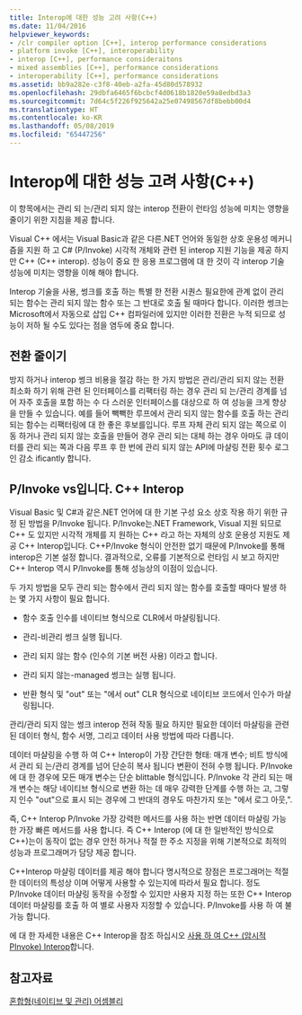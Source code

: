 ```yaml
---
title: Interop에 대한 성능 고려 사항(C++)
ms.date: 11/04/2016
helpviewer_keywords:
- /clr compiler option [C++], interop performance considerations
- platform invoke [C++], interoperability
- interop [C++], performance consideraitons
- mixed assemblies [C++], performance considerations
- interoperability [C++], performance considerations
ms.assetid: bb9a282e-c3f8-40eb-a2fa-45d80d578932
ms.openlocfilehash: 29dbfa6465f6bcbcf4d0618b1820e59a8edbd3a3
ms.sourcegitcommit: 7d64c5f226f925642a25e07498567df8bebb00d4
ms.translationtype: HT
ms.contentlocale: ko-KR
ms.lasthandoff: 05/08/2019
ms.locfileid: "65447256"
---
```

# <a name="performance-considerations-for-interop-c"></a>Interop에 대한 성능 고려 사항(C++)

이 항목에서는 관리 되 는/관리 되지 않는 interop 전환이 런타임 성능에 미치는 영향을 줄이기 위한 지침을 제공 합니다.

Visual C++ 에서는 Visual Basic과 같은 다른.NET 언어와 동일한 상호 운용성 메커니즘을 지원 하 고 C# (P/Invoke) 시각적 개체와 관련 된 interop 지원 기능을 제공 하지만 C++ (C++ interop). 성능이 중요 한 응용 프로그램에 대 한 것이 각 interop 기술 성능에 미치는 영향을 이해 해야 합니다.

Interop 기술을 사용, 썽크를 호출 하는 특별 한 전환 시퀀스 필요한에 관계 없이 관리 되는 함수는 관리 되지 않는 함수 또는 그 반대로 호출 될 때마다 합니다. 이러한 썽크는 Microsoft에서 자동으로 삽입 C++ 컴파일러에 있지만 이러한 전환은 누적 되므로 성능이 저하 될 수도 있다는 점을 염두에 중요 합니다.

## <a name="reducing-transitions"></a>전환 줄이기

방지 하거나 interop 썽크 비용을 절감 하는 한 가지 방법은 관리/관리 되지 않는 전환 최소화 하기 위해 관련 된 인터페이스를 리팩터링 하는 경우 관리 되 는/관리 경계를 넘어 자주 호출을 포함 하는 수 다 스러운 인터페이스를 대상으로 하 여 성능을 크게 향상을 만들 수 있습니다. 예를 들어 빽빽한 루프에서 관리 되지 않는 함수를 호출 하는 관리 되는 함수는 리팩터링에 대 한 좋은 후보를입니다. 루프 자체 관리 되지 않는 쪽으로 이동 하거나 관리 되지 않는 호출을 만들어 경우 관리 되는 대체 하는 경우 아마도 큐 데이터를 관리 되는 쪽과 다음 루프 후 한 번에 관리 되지 않는 API에 마샬링 전환 횟수 로그인 감소 ificantly 합니다.

## <a name="pinvoke-vs-c-interop"></a>P/Invoke vs입니다. C++ Interop

Visual Basic 및 C#과 같은.NET 언어에 대 한 기본 구성 요소 상호 작용 하기 위한 규정 된 방법을 P/Invoke 됩니다. P/Invoke는.NET Framework, Visual 지원 되므로 C++ 도 있지만 시각적 개체를 지 원하는 C++ 라고 하는 자체의 상호 운용성 지원도 제공 C++ Interop입니다. C++P/Invoke 형식이 안전한 없기 때문에 P/Invoke를 통해 interop은 기본 설정 합니다. 결과적으로, 오류를 기본적으로 런타임 시 보고 하지만 C++ Interop 역시 P/Invoke를 통해 성능상의 이점이 있습니다.

두 가지 방법을 모두 관리 되는 함수에서 관리 되지 않는 함수를 호출할 때마다 발생 하는 몇 가지 사항이 필요 합니다.

- 함수 호출 인수를 네이티브 형식으로 CLR에서 마샬링됩니다.

- 관리-비관리 썽크 실행 됩니다.

- 관리 되지 않는 함수 (인수의 기본 버전 사용) 이라고 합니다.

- 관리 되지 않는-managed 썽크는 실행 됩니다.

- 반환 형식 및 "out" 또는 "에서 out" CLR 형식으로 네이티브 코드에서 인수가 마샬링됩니다.

관리/관리 되지 않는 썽크 interop 전혀 작동 필요 하지만 필요한 데이터 마샬링을 관련 된 데이터 형식, 함수 서명, 그리고 데이터 사용 방법에 따라 다릅니다.

데이터 마샬링을 수행 하 여 C++ Interop이 가장 간단한 형태: 매개 변수; 비트 방식에서 관리 되 는/관리 경계를 넘어 단순히 복사 됩니다 변환이 전혀 수행 됩니다. P/Invoke에 대 한 경우에 모든 매개 변수는 단순 blittable 형식입니다. P/Invoke 각 관리 되는 매개 변수는 해당 네이티브 형식으로 변환 하는 데 매우 강력한 단계를 수행 하는 고, 그렇지 인수 "out"으로 표시 되는 경우에 그 반대의 경우도 마찬가지 또는 "에서 로그 아웃,".

즉, C++ Interop P/Invoke 가장 강력한 메서드를 사용 하는 반면 데이터 마샬링 가능한 가장 빠른 메서드를 사용 합니다. 즉 C++ Interop (에 대 한 일반적인 방식으로 C++)는이 동작이 없는 경우 안전 하거나 적절 한 주소 지정을 위해 기본적으로 최적의 성능과 프로그래머가 담당 제공 합니다.

C++Interop 마샬링 데이터를 제공 해야 합니다 명시적으로 장점은 프로그래머는 적절 한 데이터의 특성상 이며 어떻게 사용할 수 있는지에 따라서 필요 합니다. 정도 P/Invoke 데이터 마샬링 동작을 수정할 수 있지만 사용자 지정 하는 또한 C++ Interop 데이터 마샬링를 호출 하 여 별로 사용자 지정할 수 있습니다. P/Invoke를 사용 하 여 불가능 합니다.

에 대 한 자세한 내용은 C++ Interop을 참조 하십시오 [사용 하 여 C++ (암시적 PInvoke) Interop](../dotnet/using-cpp-interop-implicit-pinvoke.md)합니다.

## <a name="see-also"></a>참고자료

[혼합형(네이티브 및 관리) 어셈블리](../dotnet/mixed-native-and-managed-assemblies.md)
